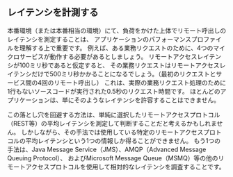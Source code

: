 ## レイテンシを計測する

本番環境（または本番相当の環境）にて、負荷をかけた上体でリモート呼出しのレイテンシを測定することは、
アプリケーションのパフォーマンスプロファイルを理解する上で重要です。
例えば、ある業務リクエストのために、4つのマイクロサービスが動作する必要があるとしましょう。
リモートアクセスレイテンシが100ミリ秒であると仮定すると、
その業務リクエストはリモートアクセスレイテンシだけで500ミリ秒かかることになるでしょう。（最初のリクエストとサービス間の4回のリモート呼出し）
これは、実際の業務リクエスト処理のために1行もないソースコードが実行された0.5秒のリクエスト時間です。
ほとんどのアプリケーションは、単にそのようなレイテンシを許容することはできません。

この落とし穴を回避する方法は、単純に選択したリモートアクセスプロトコル（REST等）の平均レイテンシを測定して判断することだと考えるかもしれません。
しかしながら、その手法では使用している特定のリモートアクセスプロトコルの平均レイテンシという1つの情報しか得ることができません。
もう1つの手法は、Java Message Service（JMS）、AMQP（Advanced Message Queuing Protocol）、
およびMicrosoft Message Queue（MSMQ）等の他のリモートアクセスプロトコルを使用して相対的なレイテンシを調査することです。